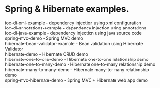 Spring & Hibernate examples.
===========================
ioc-di-xml-example - dependency injection using xml configuration<br>
ioc-di-annotations-example - dependency injection using annotations<br>
ioc-di-java-example - dependency injection using java source code<br>
spring-mvc-demo - Spring MVC demo<br>
hibernate-bean-validator-example - Bean validation using Hibernate Validator<br>
hibernate-demo - Hibernate CRUD demo<br>
hibernate-one-to-one-demo - Hibernate one-to-one relationship demo<br>
hibernate-one-to-many-demo - Hibernate one-to-many relationship demo<br>
hibernate-many-to-many-demo - Hibernate many-to-many relationship demo<br>
spring-mvc-hibernate-demo - Spring MVC + Hibernate web app demo<br>